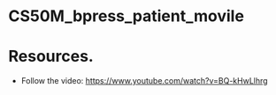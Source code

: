 # CS50M_bpress_patient_movile

# Resources.

- Follow the video: https://www.youtube.com/watch?v=BQ-kHwLlhrg

